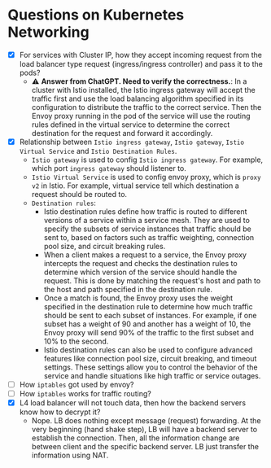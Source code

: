 # Questions on Kubernetes Networking

- [X] For services with Cluster IP, how they accept incoming request from the load balancer type request (ingress/ingress controller) and pass it to the pods?
  - :warning: **Answer from ChatGPT. Need to verify the correctness.**: In a cluster with Istio installed, the Istio ingress gateway will accept the traffic first and use the load balancing algorithm specified in its configuration to distribute the traffic to the correct service. Then the Envoy proxy running in the pod of the service will use the routing rules defined in the virtual service to determine the correct destination for the request and forward it accordingly.
- [X] Relationship between `Istio ingress gateway`, `Istio gateway`, `Istio Virtual Service` and `Istio Destination Rules`. 
  - `Istio gateway` is used to config `Istio ingress gateway`. For example, which port `ingress gateway` should listener to. 
  - `Istio Virtual Service` is used to config envoy proxy, which is `proxy v2` in Istio. For example, virtual service tell which destination a request should be routed to. 
  - `Destination rules`:
    - Istio destination rules define how traffic is routed to different versions of a service within a service mesh. They are used to specify the subsets of service instances that traffic should be sent to, based on factors such as traffic weighting, connection pool size, and circuit breaking rules. 
    - When a client makes a request to a service, the Envoy proxy intercepts the request and checks the destination rules to determine which version of the service should handle the request. This is done by matching the request's host and path to the host and path specified in the destination rule.
    - Once a match is found, the Envoy proxy uses the weight specified in the destination rule to determine how much traffic should be sent to each subset of instances. For example, if one subset has a weight of 90 and another has a weight of 10, the Envoy proxy will send 90% of the traffic to the first subset and 10% to the second.
    - Istio destination rules can also be used to configure advanced features like connection pool size, circuit breaking, and timeout settings. These settings allow you to control the behavior of the service and handle situations like high traffic or service outages.
- [ ] How `iptables` got used by envoy? 
- [ ] How `iptables` works for traffic routing?
- [X] L4 load balancer will not touch data, then how the backend servers know how to decrypt it?
  - Nope. LB does nothing except message (request) forwarding. At the very beginning (hand shake step), LB will have a backend server to establish the connection. Then, all the information change are between client and the specific backend server. LB just transfer the information using NAT.